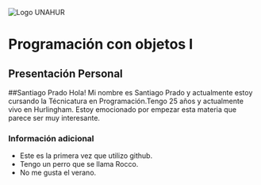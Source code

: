 ![Logo UNAHUR](./UNAHUR.png)

# Programación con objetos I
## Presentación Personal

##Santiago Prado
Hola! Mi nombre es Santiago Prado y actualmente estoy cursando la Técnicatura en Programación.Tengo 25 años y actualmente vivo en Hurlingham.
Estoy emocionado por empezar esta materia que parece ser muy interesante.


### Información adicional
- Este es la primera vez que utilizo github.
- Tengo un perro que se llama Rocco.
- No me gusta el verano.
